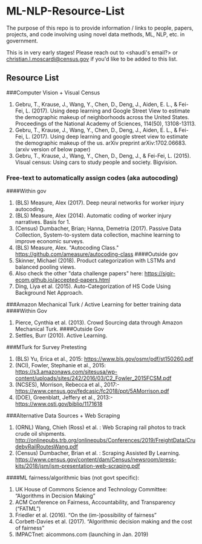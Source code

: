 # ML-NLP-Resource-List
The purpose of this repo is to provide information / links to people, papers, projects, and code involving using novel data methods, ML, NLP, etc. in government.

This is in very early stages! Please reach out to \<shaudi's email?\> or christian.l.moscardi@census.gov if you'd like to be added to this list.

## Resource List

###Computer Vision + Visual Census 

1. Gebru, T., Krause, J., Wang, Y., Chen, D., Deng, J., Aiden, E. L., & Fei-Fei, L. (2017). Using deep learning and Google Street View to estimate the demographic makeup of neighborhoods across the United States. Proceedings of the National Academy of Sciences, 114(50), 13108-13113.
2. Gebru, T., Krause, J., Wang, Y., Chen, D., Deng, J., Aiden, E. L., & Fei-Fei, L. (2017). Using deep learning and google street view to estimate the demographic makeup of the us. arXiv preprint arXiv:1702.06683.  (arxiv version of below paper)
3. Gebru, T., Krause, J., Wang, Y., Chen, D., Deng, J., & Fei-Fei, L. (2015). Visual census: Using cars to study people and society. Bigvision. 


### Free-text to automatically assign codes (aka autocoding)
####Within gov
1. (BLS) Measure, Alex (2017). Deep neural networks for worker injury autocoding.
1. (BLS) Measure, Alex (2014). Automatic coding of worker injury narratives.  Basis for 1.
1. (Census) Dumbacher, Brian; Hanna, Demetria (2017). Passive Data Collection, System-to-system data collection, machine learning to improve economic surveys.
1. (BLS) Measure, Alex. "Autocoding Class." https://github.com/ameasure/autocoding-class
####Outside gov
1. Skinner, Michael (2018). Product categorization with LSTMs and balanced pooling views.
1. Also check the other "data challenge papers" here: https://sigir-ecom.github.io/accepted-papers.html
1. Ding, Liya et al. (2015). Auto-Categorization of HS Code Using Background Net Approach. 


###Amazon Mechanical Turk / Active Learning for better training data
####Within Gov
1. Pierce, Cynthia et al. (2013). Crowd Sourcing data through Amazon Mechanical Turk. 
####Outside Gov
1. Settles, Burr (2010). Active Learning.

###MTurk for Survey Pretesting
1. (BLS) Yu, Erica et al., 2015: https://www.bls.gov/osmr/pdf/st150260.pdf
1. (NCI), Fowler, Stephanie et al., 2015: https://s3.amazonaws.com/sitesusa/wp-content/uploads/sites/242/2016/03/C2_Fowler_2015FCSM.pdf
1. (NCSES), Morrison, Rebecca et al., 2017:- https://www.census.gov/fedcasic/fc2018/ppt/5AMorrison.pdf
1. (DOE), Greenblatt, Jeffery et al., 2013:- https://www.osti.gov/biblio/1171618


###Alternative Data Sources + Web Scraping
1. (ORNL) Wang, Chieh (Ross) et al. : Web Scraping rail photos to track crude oil shipments. http://onlinepubs.trb.org/onlinepubs/Conferences/2019/FreightData/CrudebyRailRoutesWang.pdf
1. (Census) Dumbacher, Brian et al. : Scraping Assisted By Learning. https://www.census.gov/content/dam/Census/newsroom/press-kits/2018/jsm/jsm-presentation-web-scraping.pdf

####ML fairness/algorithmic bias (not govt specific):

1. UK House of Commons Science and Technology Committee: “Algorithms in Decision Making”
1. ACM Conference on Fairness, Accountability, and Transparency  (“FATML”)
1. Friedler et al. (2016). “On the (im-)possibility of fairness”
1. Corbett-Davies et al. (2017). “Algorithmic decision making and the cost of fairness”
1. IMPACTnet: aicommons.com (launching in Jan. 2019)







